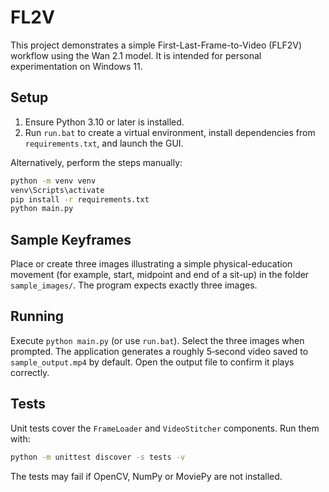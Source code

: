 # FL2V

This project demonstrates a simple First-Last-Frame-to-Video (FLF2V) workflow using the Wan 2.1 model. It is intended for personal experimentation on Windows 11.

## Setup

1. Ensure Python 3.10 or later is installed.
2. Run `run.bat` to create a virtual environment, install dependencies from `requirements.txt`, and launch the GUI.

Alternatively, perform the steps manually:

```bat
python -m venv venv
venv\Scripts\activate
pip install -r requirements.txt
python main.py
```

## Sample Keyframes

Place or create three images illustrating a simple physical-education movement (for example, start, midpoint and end of a sit-up) in the folder `sample_images/`. The program expects exactly three images.

## Running

Execute `python main.py` (or use `run.bat`). Select the three images when prompted. The application generates a roughly 5‑second video saved to `sample_output.mp4` by default. Open the output file to confirm it plays correctly.

## Tests

Unit tests cover the `FrameLoader` and `VideoStitcher` components. Run them with:

```bash
python -m unittest discover -s tests -v
```

The tests may fail if OpenCV, NumPy or MoviePy are not installed.
